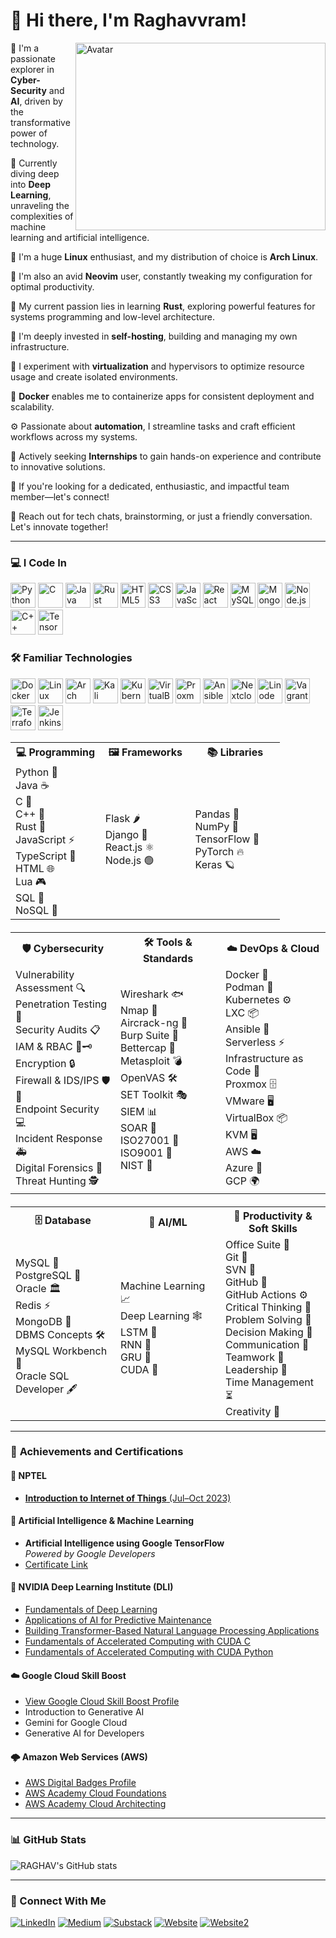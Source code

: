# 👋 Hi there, I'm Raghavvram!

<img align="right" width="400" height="300" src="https://repository-images.githubusercontent.com/344653306/e76e2176-800f-456d-be07-93e8f3da59d8" alt="Avatar">


🚀 I'm a passionate explorer in <strong>Cyber-Security</strong> and <strong>AI</strong>, driven by the transformative power of technology.

🧠 Currently diving deep into <strong>Deep Learning</strong>, unraveling the complexities of machine learning and artificial intelligence.

🐧 I'm a huge <strong>Linux</strong> enthusiast, and my distribution of choice is <strong>Arch Linux</strong>.

📝 I'm also an avid <strong>Neovim</strong> user, constantly tweaking my configuration for optimal productivity.

🦀 My current passion lies in learning <strong>Rust</strong>, exploring powerful features for systems programming and low-level architecture.

📡 I'm deeply invested in <strong>self-hosting</strong>, building and managing my own infrastructure.

🧪 I experiment with <strong>virtualization</strong> and hypervisors to optimize resource usage and create isolated environments.

🐳 <strong>Docker</strong> enables me to containerize apps for consistent deployment and scalability.

⚙️ Passionate about <strong>automation</strong>, I streamline tasks and craft efficient workflows across my systems.

🎯 Actively seeking <strong>Internships</strong> to gain hands-on experience and contribute to innovative solutions.

🤝 If you're looking for a dedicated, enthusiastic, and impactful team member—let's connect!

💬 Reach out for tech chats, brainstorming, or just a friendly conversation. Let's innovate together!


---

### 💻 I Code In

<img height="40" width="40" src="https://img.icons8.com/color/48/000000/python.png" alt="Python" title="Python"/> <img height="40" width="40" src="https://img.icons8.com/color/48/000000/c-programming.png" alt="C" title="C"/> <img height="40" width="40" src="https://img.icons8.com/color/48/000000/java-coffee-cup-logo.png" alt="Java" title="Java"/> <img width="40" height="40" src="https://img.icons8.com/external-tal-revivo-bold-tal-revivo/48/FA5252/external-rust-is-a-multi-paradigm-system-programming-language-logo-bold-tal-revivo.png" alt="Rust" title="Rust"/> <img height="40" width="40" src="https://img.icons8.com/color/48/000000/html-5.png" alt="HTML5" title="HTML5"/> <img height="40" width="40" src="https://img.icons8.com/color/48/000000/css3.png" alt="CSS3" title="CSS3"/> <img height="40" width="40" src="https://img.icons8.com/color/48/000000/javascript.png" alt="JavaScript" title="JavaScript"/> <img height="40" width="40" src="https://img.icons8.com/color/48/000000/react-native.png" alt="React" title="React"/> <img height="40" width="40" src="https://img.icons8.com/color/48/000000/mysql-logo.png" alt="MySQL" title="MySQL"/> <img height="40" width="40" src="https://img.icons8.com/color/48/000000/mongodb.png" alt="MongoDB" title="MongoDB"/> <img height="40" width="40" src="https://img.icons8.com/color/48/000000/nodejs.png" alt="Node.js" title="Node.js"/> <img height="40" width="40" src="https://img.icons8.com/color/48/000000/c-plus-plus-logo.png" alt="C++" title="C++"/> <img height="40" width="40" src="https://img.icons8.com/color/48/000000/tensorflow.png" alt="TensorFlow" title="TensorFlow"/>

### 🛠️ Familiar Technologies

<img width="40" height="40" src="https://img.icons8.com/fluency/48/docker.png" alt="Docker" title="Docker"/> <img width="40" height="40" src="https://img.icons8.com/color/48/linux--v1.png" alt="Linux" title="Linux"/> <img width="40" height="40" src="https://img.icons8.com/material-sharp/48/228BE6/arch-linux.png" alt="Arch Linux" title="Arch Linux"/> <img width="40" height="40" src="https://img.icons8.com/plasticine/100/kali-linux.png" alt="Kali Linux" title="Kali Linux"/> <img width="40" height="40" src="https://img.icons8.com/color/48/kubernetes.png" alt="Kubernetes" title="Kubernetes"/> <img width="40" height="40" src="https://img.icons8.com/color/48/virtualbox.png" alt="VirtualBox" title="VirtualBox"/> <img width="40" height="40" src="https://img.icons8.com/color/48/proxmox.png" alt="Proxmox" title="Proxmox"/> <img width="40" height="40" src="https://img.icons8.com/color/48/ansible.png" alt="Ansible" title="Ansible"/> <img width="40" height="40" src="https://img.icons8.com/fluency/48/nextcloud.png" alt="Nextcloud" title="Nextcloud"/> <img width="40" height="40" src="https://img.icons8.com/color/48/linode.png" alt="Linode" title="Linode"/> <img width="40" height="40" src="https://img.icons8.com/external-tal-revivo-shadow-tal-revivo/48/external-vagrant-an-open-source-software-product-for-building-and-maintaining-portable-virtual-software-logo-shadow-tal-revivo.png" alt="Vagrant" title="Vagrant"/> <img width="40" height="40" src="https://img.icons8.com/color/48/terraform.png" alt="Terraform" title="Terraform"/> <img width="40" height="40" src="https://img.icons8.com/color/48/jenkins.png" alt="Jenkins" title="Jenkins"/>

<table cellpadding="8" cellspacing="0" width="100%">
  <tr>
    <th width="33%">💻 Programming</th>
    <th width="33%">🖼️ Frameworks</th>
    <th width="33%">📚 Libraries</th>
  </tr>
  <tr>
    <td>
      Python 🐍<br>
      Java ☕<br>
      C 🔧<br>
      C++ 🔩<br>
      Rust 🦀<br>
      JavaScript ⚡<br>
      TypeScript 📘<br>
      HTML 🌐<br>
      Lua 🎮<br>
      SQL 📄<br>
      NoSQL 📂
    </td>
    <td>
      Flask 🌶️<br>
      Django 🌱<br>
      React.js ⚛️<br>
      Node.js 🟢
    </td>
    <td>
      Pandas 🐼<br>
      NumPy 🔢<br>
      TensorFlow 🧠<br>
      PyTorch 🔥<br>
      Keras 🪐
    </td>
  </tr>
</table>

<table cellpadding="8" cellspacing="0" width="100%" style="margin-top:20px;">
  <tr>
    <th width="33%">🛡️ Cybersecurity</th>
    <th width="33%">🛠️ Tools & Standards</th>
    <th width="33%">☁️ DevOps & Cloud</th>
  </tr>
  <tr>
    <td>
      Vulnerability Assessment 🔍<br>
      Penetration Testing 🎯<br>
      Security Audits 📋<br>
      IAM & RBAC 🔑🗝️<br>
      Encryption 🔒<br>
      Firewall & IDS/IPS 🛡️🚨<br>
      Endpoint Security 💻<br>
      Incident Response 🚑<br>
      Digital Forensics 🔬<br>
      Threat Hunting 🕵️
    </td>
    <td>
      Wireshark 🐟<br>
      Nmap 📡<br>
      Aircrack-ng 📶<br>
      Burp Suite 🍔<br>
      Bettercap 🎯<br>
      Metasploit 💣<br>
      OpenVAS 🛠️<br>
      SET Toolkit 🎭<br>
      SIEM 📊<br>
      SOAR 🚀<br>
      ISO27001 📄<br>
      ISO9001 📄<br>
      NIST 📜
    </td>
    <td>
      Docker 🐳<br>
      Podman 🛶<br>
      Kubernetes ⚙️<br>
      LXC 📦<br>
      Ansible 🔧<br>
      Serverless ⚡<br>
      Infrastructure as Code 🤖<br>
      Proxmox 🗄️<br>
      VMware 🖥️<br>
      VirtualBox 📦<br>
      KVM 🖥️<br>
      AWS ☁️<br>
      Azure 🔷<br>
      GCP 🌍
    </td>
  </tr>
</table>

<table cellpadding="8" cellspacing="0" width="100%" style="margin-top:20px;">
  <tr>
    <th width="33%">🗄️ Database</th>
    <th width="33%">🤖 AI/ML</th>
    <th width="33%">💼 Productivity & Soft Skills</th>
  </tr>
  <tr>
    <td>
      MySQL 🐬<br>
      PostgreSQL 🐘<br>
      Oracle 🏛️<br>
      Redis ⚡<br>
      MongoDB 🍃<br>
      DBMS Concepts 🛠️<br>
      MySQL Workbench 💼<br>
      Oracle SQL Developer 🖋️
    </td>
    <td>
      Machine Learning 📈<br>
      Deep Learning 🕸️<br>
      LSTM 🔄<br>
      RNN 🔁<br>
      GRU 🔂<br>
      CUDA 💫
    </td>
    <td>
      Office Suite 📑<br>
      Git 🌱<br>
      SVN 📝<br>
      GitHub 🐙<br>
      GitHub Actions ⚙️<br>
      Critical Thinking 🤔<br>
      Problem Solving 🧩<br>
      Decision Making 🎯<br>
      Communication 🤝<br>
      Teamwork 🤝<br>
      Leadership 👥<br>
      Time Management ⏳<br>
      Creativity 🎨
    </td>
  </tr>
</table>

---


### 🏅 **Achievements and Certifications**

#### 📘 NPTEL
- [**Introduction to Internet of Things** (Jul–Oct 2023)](https://drive.google.com/file/d/1_8l72bhxB35MXGeZppLWWEo8ykHBnY-r/view?usp=sharing)

#### 🤖 Artificial Intelligence & Machine Learning
- **Artificial Intelligence using Google TensorFlow**  
  _Powered by Google Developers_
- [Certificate Link](https://drive.google.com/file/d/17brZ1Qvs-VYqR-rUsIfWZr9BKf2uiMyu/view?usp=sharing)

#### 🧠 NVIDIA Deep Learning Institute (DLI)
- [Fundamentals of Deep Learning](https://learn.nvidia.com/certificates?id=x7gc1C9tR-mdSnrpQsyM1w)
- [Applications of AI for Predictive Maintenance](https://learn.nvidia.com/certificates?id=04pQI7KJQuy8PduoXxd9zQ)
- [Building Transformer-Based Natural Language Processing Applications](https://learn.nvidia.com/certificates?id=Hv3OeWo2Sw2y4NWwegHrvQ)
- [Fundamentals of Accelerated Computing with CUDA C](https://learn.nvidia.com/certificates?id=hSF92iLBRJ21b3wRf3bxOw)
- [Fundamentals of Accelerated Computing with CUDA Python](https://learn.nvidia.com/certificates?id=KY9tYl8PSsqBjx2wUTHeKA)

#### ☁️ Google Cloud Skill Boost
- [View Google Cloud Skill Boost Profile](https://www.cloudskillsboost.google/public_profiles/770fd0fd-9fac-4687-9917-c464f8aaea18)
- Introduction to Generative AI  
- Gemini for Google Cloud  
- Generative AI for Developers

#### 🌩️ Amazon Web Services (AWS)
- [AWS Digital Badges Profile](https://www.credly.com/users/raghavvram-johnson/badges#credly)
- [AWS Academy Cloud Foundations](https://drive.google.com/file/d/1woxthl9mV4RJINqFvi90YeE4rhJ7H0Hi/view)
- [AWS Academy Cloud Architecting](https://drive.google.com/file/d/1v_3rMq4_0e1RljPPE1fz9w4ZdSNzxAiU/view)

---

### 📊 GitHub Stats

![RAGHAV's GitHub stats](https://github-readme-stats.vercel.app/api?username=Raghavvram&show_icons=true&theme=radical)

<!-- You can uncomment the line below for top languages stats if you wish -->
<!-- ![Top Langs](https://github-readme-stats.vercel.app/api/top-langs/?username=Raghavvram&size_weight=0.5&count_weight=0.5&theme=radical) -->

---

### 🤝 Connect With Me

[<img alt="LinkedIn" src="https://custom-icon-badges.demolab.com/badge/LinkedIn-0A66C2?logo=linkedin-white&logoColor=fff">](https://www.linkedin.com/in/raghavvram/)
[<img alt="Medium" src="https://img.shields.io/badge/Medium-%23000000.svg?logo=medium&logoColor=white)">](https://medium.com/@raghavvram)
[<img alt="Substack" src="https://img.shields.io/badge/Substack-FF6719?logo=substack&logoColor=fff">](https://substack.com/@raghavvram)
[<img alt="Website" src="https://img.shields.io/badge/Vercel-%23000000.svg?logo=vercel&logoColor=white">](https://resume-professional-rho.vercel.app/)
[<img alt="Website2" src="https://img.shields.io/badge/GitHub-%23121011.svg?logo=github&logoColor=white">](https://raghavvram.github.io/static-resume-prof/)
